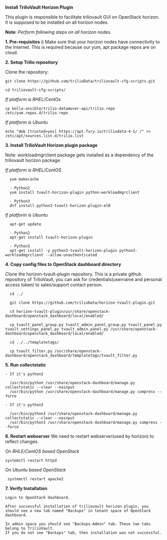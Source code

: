 **Install TrilioVault Horizon Plugin**

This plugin is responsible to facilitate triliovault GUI on OpenStack horizon.
It is supposed to be installed on all horizon nodes.

**Note**: *Perform following steps on all horizon nodes.*


**1. Pre-requisites**
  i) Make sure that your horizon nodes have connectivity to the Internet. 
  This is required because our yum, apt package repos are on cloud. 
  
**2. Setup Trilio repository**

Clone the repository:


    git clone https://github.com/trilioData/triliovault-cfg-scripts.git
   
    cd triliovault-cfg-scripts/
   
  *If platform is RHEL/CentOs*

    cp kolla-ansible/trilio-datamover-api/trilio.repo /etc/yum.repos.d/trilio.repo

  *If platform is Ubuntu*
  
    echo "deb [trusted=yes] https://apt.fury.io/triliodata-4-1/ /" >> /etc/apt/sources.list.d/trilio.list

**3. Install TrilioVault Horizon plugin package**

Note: workloadmgrclient package gets installed as a dependency of the triliovault horizon package.

   *If platform is RHEL/CentOS*
   
      yum makecache

      - Python2
      yum install tvault-horizon-plugin python-workloadmgrclient
   
      - Python3
      dnf install python3-tvault-horizon-plugin-el8
      
   *If platform is Ubuntu*
   
      apt-get update

      - Python2
      apt-get install tvault-horizon-plugin
      
      - Python3
      apt-get install -y python3-tvault-horizon-plugin python3-workloadmgrclient --allow-unauthenticated
    
**4. Copy config files to OpenStack dashboard directory**

Clone the horizon-tvault-plugin repository. This is a private github repository of TrilioVault, you can ask for credentials(username and personal access token) to sales/support contact person.

      cd ../

      git clone https://github.com/trilioData/horizon-tvault-plugin.git
    
      cd horizon-tvault-plugin/usr/share/openstack-dashboard/openstack_dashboard/local/enabled/
    
      cp tvault_panel_group.py tvault_admin_panel_group.py tvault_panel.py tvault_settings_panel.py tvault_admin_panel.py /usr/share/openstack-dashboard/openstack_dashboard/local/enabled/
    
      cd ../../templatetags/
    
      cp tvault_filter.py /usr/share/openstack-dashboard/openstack_dashboard/templatetags/tvault_filter.py
    
     
**5. Run collectstatic**

  
    - If it's python2

      /usr/bin/python /usr/share/openstack-dashboard/manage.py collectstatic --clear --noinput
      /usr/bin/python /usr/share/openstack-dashboard/manage.py compress --force

    - If it's python3
    
      /usr/bin/python3 /usr/share/openstack-dashboard/manage.py collectstatic --clear --noinput
      /usr/bin/python3 /usr/share/openstack-dashboard/manage.py compress --force
    

**6. Restart webserver**
   We need to restart webserver(used by horizon) to reflect changes.
   
  *On RHLE/CentOS based OpenStack*
  
    systemctl restart httpd

  *On Ubuntu based OpenStack*
     
     systemctl restart apache2


**7. Verify Installation**
    
    Login to OpenStack dashboard.
    
    After successful installation of triliovault horizon plugin, you should see a new tab named "Backups" in tenant space of OpenStack dashboard.
    
    In admin space you should see "Backups-Admin" tab. These two tabs belong to TrilioVault.
    If you do not see "Backups" tab, then installation was not successful. 






















